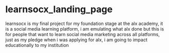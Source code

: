 # learnsocx_landing_page

learnsocx is my final project for my foundation stage at the alx academy, it is 
a social media learning platform, i am emulating what alx done but this is for 
people that want to learn social media marketing across all platforms,
just as my pledge when i was applying for alx, i am going to impact educationally 
to my institution

